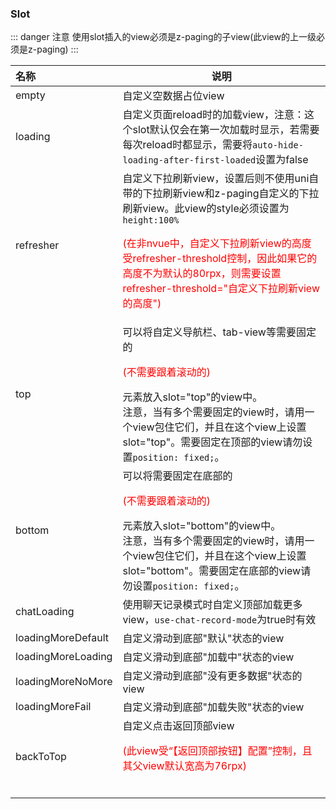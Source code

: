 ### Slot
::: danger 注意
使用slot插入的view必须是z-paging的子view(此view的上一级必须是z-paging)
:::

| 名称               | 说明                                                         |
| :----------------- | ------------------------------------------------------------ |
| empty              | 自定义空数据占位view                                         |
| loading            | 自定义页面reload时的加载view，注意：这个slot默认仅会在第一次加载时显示，若需要每次reload时都显示，需要将`auto-hide-loading-after-first-loaded`设置为false |
| refresher          | 自定义下拉刷新view，设置后则不使用uni自带的下拉刷新view和z-paging自定义的下拉刷新view。此view的style必须设置为`height:100%`<p style="color:red;">(在非nvue中，自定义下拉刷新view的高度受refresher-threshold控制，因此如果它的高度不为默认的80rpx，则需要设置refresher-threshold="自定义下拉刷新view的高度")</p> |
| top                | 可以将自定义导航栏、tab-view等需要固定的<p style="color:red;">(不需要跟着滚动的)</p>元素放入slot="top"的view中。<br/>注意，当有多个需要固定的view时，请用一个view包住它们，并且在这个view上设置slot="top"。需要固定在顶部的view请勿设置`position: fixed;`。 |
| bottom             | 可以将需要固定在底部的<p style="color:red;">(不需要跟着滚动的)</p>元素放入slot="bottom"的view中。<br>注意，当有多个需要固定的view时，请用一个view包住它们，并且在这个view上设置slot="bottom"。需要固定在底部的view请勿设置`position: fixed;`。 |
| chatLoading        | 使用聊天记录模式时自定义顶部加载更多view，`use-chat-record-mode`为true时有效 |
| loadingMoreDefault | 自定义滑动到底部"默认"状态的view                             |
| loadingMoreLoading | 自定义滑动到底部"加载中"状态的view                           |
| loadingMoreNoMore  | 自定义滑动到底部"没有更多数据"状态的view                     |
| loadingMoreFail    | 自定义滑动到底部"加载失败"状态的view                         |
| backToTop          | 自定义点击返回顶部view<p style="color:red;">(此view受“【返回顶部按钮】配置”控制，且其父view默认宽高为76rpx)</p><br/> |
